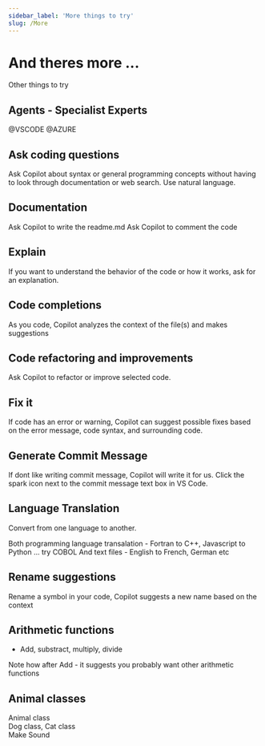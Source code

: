 ```yaml
---
sidebar_label: 'More things to try'
slug: /More
---
```


# And theres more ... 

Other things to try

## Agents - Specialist Experts 

@VSCODE
@AZURE 

##  Ask coding questions

Ask Copilot about syntax or general programming concepts without having to look through documentation or web search. Use natural language.

## Documentation 
Ask Copilot to write the readme.md 
Ask Copilot to comment the code 

## Explain
If you want to understand the behavior of the code or how it works, ask for an explanation.

## Code completions
As you code, Copilot analyzes the context of the file(s) and makes suggestions 

## Code refactoring and improvements
Ask Copilot to refactor or improve selected code.  

## Fix it
If code has an error or warning, Copilot can suggest possible fixes based on the error message, code syntax, and surrounding code.
 
## Generate Commit Message

If dont like writing commit message, Copilot will write it for us. Click the spark icon next to the commit message text box in VS Code.
 
## Language Translation

Convert from one language to another.

Both programming language transalation - Fortran to C++, Javascript to Python ...  try COBOL 
And text files - English to French, German etc 

## Rename suggestions

Rename a symbol in your code, Copilot suggests a new name based on the context  

## Arithmetic functions

- Add, substract, multiply, divide

Note how after Add - it suggests you probably want other arithmetic functions  

## Animal classes

Animal class  
Dog class, Cat class  
Make Sound

 
 
